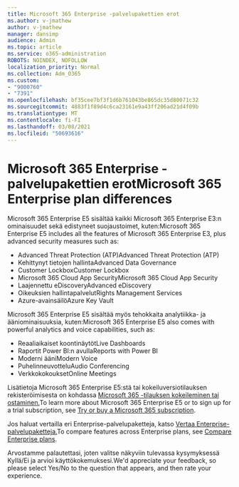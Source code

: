 ```yaml
---
title: Microsoft 365 Enterprise -palvelupakettien erot
ms.author: v-jmathew
author: v-jmathew
manager: dansimp
audience: Admin
ms.topic: article
ms.service: o365-administration
ROBOTS: NOINDEX, NOFOLLOW
localization_priority: Normal
ms.collection: Adm_O365
ms.custom:
- "9000760"
- "7391"
ms.openlocfilehash: bf35cee7bf3f1d6b761043be865dc35d80071c32
ms.sourcegitcommit: 4883f1f89d4c6ca23161e9a43ff206ad21d4f09b
ms.translationtype: MT
ms.contentlocale: fi-FI
ms.lasthandoff: 03/08/2021
ms.locfileid: "50693616"
---
```

# <a name="microsoft-365-enterprise-plan-differences"></a><span data-ttu-id="e959c-102">Microsoft 365 Enterprise -palvelupakettien erot</span><span class="sxs-lookup"><span data-stu-id="e959c-102">Microsoft 365 Enterprise plan differences</span></span>

<span data-ttu-id="e959c-103">Microsoft 365 Enterprise E5 sisältää kaikki Microsoft 365 Enterprise E3:n ominaisuudet sekä edistyneet suojaustoimet, kuten:</span><span class="sxs-lookup"><span data-stu-id="e959c-103">Microsoft 365 Enterprise E5 includes all the features of Microsoft 365 Enterprise E3, plus advanced security measures such as:</span></span>

- <span data-ttu-id="e959c-104">Advanced Threat Protection (ATP)</span><span class="sxs-lookup"><span data-stu-id="e959c-104">Advanced Threat Protection (ATP)</span></span>
- <span data-ttu-id="e959c-105">Kehittynyt tietojen hallinta</span><span class="sxs-lookup"><span data-stu-id="e959c-105">Advanced Data Governance</span></span>
- <span data-ttu-id="e959c-106">Customer Lockbox</span><span class="sxs-lookup"><span data-stu-id="e959c-106">Customer Lockbox</span></span>
- <span data-ttu-id="e959c-107">Microsoft 365 Cloud App Security</span><span class="sxs-lookup"><span data-stu-id="e959c-107">Microsoft 365 Cloud App Security</span></span>
- <span data-ttu-id="e959c-108">Laajennettu eDiscovery</span><span class="sxs-lookup"><span data-stu-id="e959c-108">Advanced eDiscovery</span></span>
- <span data-ttu-id="e959c-109">Oikeuksien hallintapalvelut</span><span class="sxs-lookup"><span data-stu-id="e959c-109">Rights Management Services</span></span>
- <span data-ttu-id="e959c-110">Azure-avainsäilö</span><span class="sxs-lookup"><span data-stu-id="e959c-110">Azure Key Vault</span></span>

<span data-ttu-id="e959c-111">Microsoft 365 Enterprise E5 sisältää myös tehokkaita analytiikka- ja ääniominaisuuksia, kuten:</span><span class="sxs-lookup"><span data-stu-id="e959c-111">Microsoft 365 Enterprise E5 also comes with powerful analytics and voice capabilities, such as:</span></span>

- <span data-ttu-id="e959c-112">Reaaliaikaiset koontinäytöt</span><span class="sxs-lookup"><span data-stu-id="e959c-112">Live Dashboards</span></span>
- <span data-ttu-id="e959c-113">Raportit Power BI:n avulla</span><span class="sxs-lookup"><span data-stu-id="e959c-113">Reports with Power BI</span></span>
- <span data-ttu-id="e959c-114">Moderni ääni</span><span class="sxs-lookup"><span data-stu-id="e959c-114">Modern Voice</span></span>
- <span data-ttu-id="e959c-115">Puhelinneuvottelu</span><span class="sxs-lookup"><span data-stu-id="e959c-115">Audio Conferencing</span></span>
- <span data-ttu-id="e959c-116">Verkkokokoukset</span><span class="sxs-lookup"><span data-stu-id="e959c-116">Online Meetings</span></span>

<span data-ttu-id="e959c-117">Lisätietoja Microsoft 365 Enterprise E5:stä tai kokeiluversiotilauksen rekisteröimisesta on kohdassa [Microsoft 365 -tilauksen kokeileminen tai ostaminen.](https://go.microsoft.com/fwlink/?linkid=2099673)</span><span class="sxs-lookup"><span data-stu-id="e959c-117">To learn more about Microsoft 365 Enterprise E5 or to sign up for a trial subscription, see [Try or buy a Microsoft 365 subscription](https://go.microsoft.com/fwlink/?linkid=2099673).</span></span>

<span data-ttu-id="e959c-118">Jos haluat vertailla eri Enterprise-palvelupaketteja, katso [Vertaa Enterprise-palvelupaketteja.](https://go.microsoft.com/fwlink/?linkid=2097200)</span><span class="sxs-lookup"><span data-stu-id="e959c-118">To compare features across Enterprise plans, see [Compare Enterprise plans](https://go.microsoft.com/fwlink/?linkid=2097200).</span></span>

<span data-ttu-id="e959c-119">Arvostamme palautettasi, joten valitse näkyviin tulevassa kysymyksessä Kyllä/Ei ja arvioi käyttökokemuksesi.</span><span class="sxs-lookup"><span data-stu-id="e959c-119">We'd appreciate your feedback, so please select Yes/No to the question that appears, and then rate your experience.</span></span>
